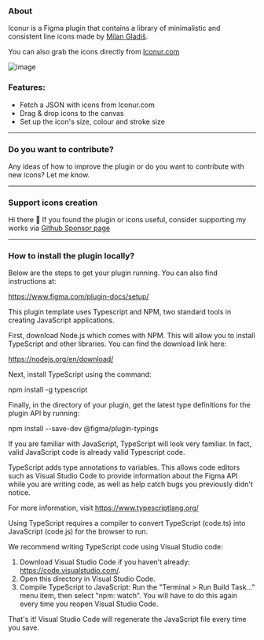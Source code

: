 ### About
Iconur is a Figma plugin that contains a library of minimalistic and consistent line icons made by [Milan Gladiš](https://milangladis.com/).

You can also grab the icons directly from [Iconur.com](https://iconur.com/)

![image](https://github.com/milangladis/Iconur-figma-plugin/assets/1476427/bce85d05-76a0-42ed-89d5-c965032a23e2)

### Features:
- Fetch a JSON with icons from Iconur.com
- Drag & drop icons to the canvas
- Set up the icon's size, colour and stroke size

---
### Do you want to contribute?
Any ideas of how to improve the plugin or do you want to contribute with new icons? Let me know.

---
### Support icons creation
Hi there 👋 If you found the plugin or icons useful, consider supporting my works via [Github Sponsor page](https://github.com/sponsors/milangladis)


---
### How to install the plugin locally?
Below are the steps to get your plugin running. You can also find instructions at:

  https://www.figma.com/plugin-docs/setup/

This plugin template uses Typescript and NPM, two standard tools in creating JavaScript applications.

First, download Node.js which comes with NPM. This will allow you to install TypeScript and other
libraries. You can find the download link here:

  https://nodejs.org/en/download/

Next, install TypeScript using the command:

  npm install -g typescript

Finally, in the directory of your plugin, get the latest type definitions for the plugin API by running:

  npm install --save-dev @figma/plugin-typings

If you are familiar with JavaScript, TypeScript will look very familiar. In fact, valid JavaScript code
is already valid Typescript code.

TypeScript adds type annotations to variables. This allows code editors such as Visual Studio Code
to provide information about the Figma API while you are writing code, as well as help catch bugs
you previously didn't notice.

For more information, visit https://www.typescriptlang.org/

Using TypeScript requires a compiler to convert TypeScript (code.ts) into JavaScript (code.js)
for the browser to run.

We recommend writing TypeScript code using Visual Studio code:

1. Download Visual Studio Code if you haven't already: https://code.visualstudio.com/.
2. Open this directory in Visual Studio Code.
3. Compile TypeScript to JavaScript: Run the "Terminal > Run Build Task..." menu item,
    then select "npm: watch". You will have to do this again every time
    you reopen Visual Studio Code.

That's it! Visual Studio Code will regenerate the JavaScript file every time you save.
